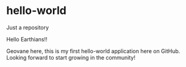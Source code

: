 # hello-world
Just a repository

Hello Earthians!!

Geovane here, this is my first hello-world application here on GitHub. Looking forward to start growing in the community!
